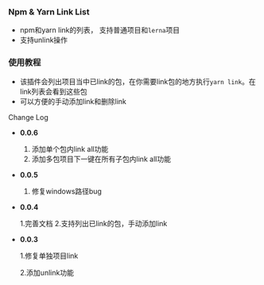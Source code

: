 ### Npm & Yarn Link List
* npm和yarn link的列表， 支持普通项目和`lerna`项目
* 支持unlink操作


### 使用教程
* 该插件会列出项目当中已link的包，在你需要link包的地方执行`yarn link`。在link列表会看到这些包
* 可以方便的手动添加link和删除link



Change Log

* **0.0.6**
    1. 添加单个包内link all功能
    2. 添加多包项目下一键在所有子包内link all功能
 

* **0.0.5**
    1. 修复windows路径bug


* **0.0.4**

    1.完善文档
    2.支持列出已link的包，手动添加link



* **0.0.3**

    1.修复单独项目link

    2.添加unlink功能
